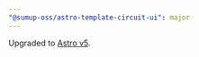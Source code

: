 ```yaml
---
"@sumup-oss/astro-template-circuit-ui": major
---
```


Upgraded to [Astro v5](https://astro.build/blog/astro-5/).
